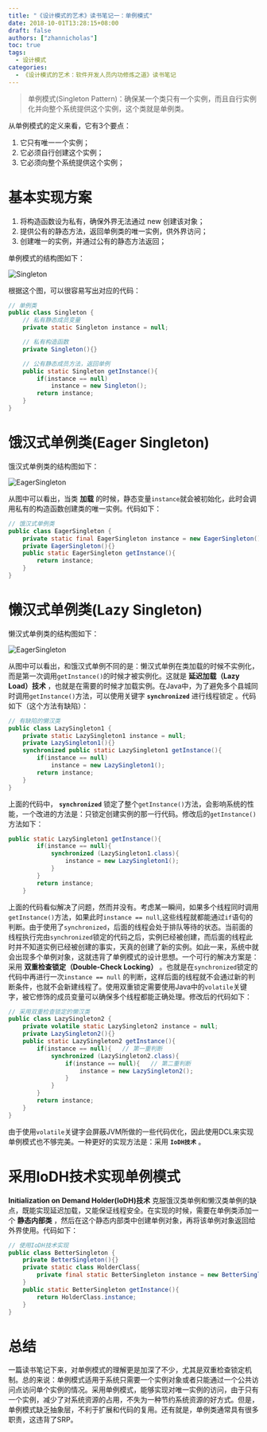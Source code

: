 ```yaml
---
title: "《设计模式的艺术》读书笔记一：单例模式"
date: 2018-10-01T13:28:15+08:00
draft: false
authors: ["zhannicholas"]
toc: true
tags:
  - 设计模式
categories:
  - 《设计模式的艺术：软件开发人员内功修炼之道》读书笔记
---
```


> 单例模式(Singleton Pattern)：确保某一个类只有一个实例，而且自行实例化并向整个系统提供这个实例，这个类就是单例类。

从单例模式的定义来看，它有3个要点：

1. 它只有唯一一个实例；
2. 它必须自行创建这个实例；
3. 它必须向整个系统提供这个实例；

# 基本实现方案

1. 将构造函数设为私有，确保外界无法通过 new 创建该对象；
2. 提供公有的静态方法，返回单例类的唯一实例，供外界访问；
3. 创建唯一的实例，并通过公有的静态方法返回；

单例模式的结构图如下：

![Singleton](/images/design-patterns/Singleton.jpg "单例模式结构图")

根据这个图，可以很容易写出对应的代码：
```java
// 单例类
public class Singleton {
    // 私有静态成员变量
    private static Singleton instance = null;

    // 私有构造函数
    private Singleton(){}

    // 公有静态成员方法，返回单例
    public static Singleton getInstance(){
        if(instance == null)
            instance = new Singleton();
        return instance;
    }
}
```

# 饿汉式单例类(Eager Singleton)

饿汉式单例类的结构图如下：

![EagerSingleton](/images/design-patterns/EagerSingleton.jpg "饿汉式单例结构图")

从图中可以看出，当类 **加载** 的时候，静态变量`instance`就会被初始化，此时会调用私有的构造函数创建类的唯一实例。代码如下：
```Java
// 饿汉式单例类
public class EagerSingleton {
    private static final EagerSingleton instance = new EagerSingleton();
    private EagerSingleton(){}
    public static EagerSingleton getInstance(){
        return instance;
    }
}
```
# 懒汉式单例类(Lazy Singleton)

懒汉式单例类的结构图如下：

![EagerSingleton](/images/design-patterns/LazySingleton.jpg "懒汉式单例结构图")

从图中可以看出，和饿汉式单例不同的是：懒汉式单例在类加载的时候不实例化，而是第一次调用`getInstance()`的时候才被实例化。这就是 **延迟加载（Lazy Load）技术** ，也就是在需要的时候才加载实例。在Java中，为了避免多个县城同时调用`getInstance()`方法，可以使用关键字 **`synchronized`** 进行线程锁定 。代码如下（这个方法有缺陷）：

```Java
// 有缺陷的懒汉类
public class LazySingleton1 {
    private static LazySingleton1 instance = null;
    private LazySingleton1(){}
    synchronized public static LazySingleton1 getInstance(){
        if(instance == null)
            instance = new LazySingleton1();
        return instance;
    }
}
```

上面的代码中， **`synchronized`** 锁定了整个`getInstance()`方法，会影响系统的性能，一个改进的方法是：只锁定创建实例的那一行代码。修改后的`getInstance()`方法如下：

```Java
public static LazySingleton1 getInstance(){
        if(instance == null){
            synchronized (LazySingleton1.class){
                instance = new LazySingleton1();
            }
        }
        return instance;
    }
```
上面的代码看似解决了问题，然而并没有。考虑某一瞬间，如果多个线程同时调用`getInstance()`方法，如果此时`instance == null`,这些线程就都能通过`if`语句的判断。由于使用了`synchronized`，后面的线程会处于排队等待的状态。当前面的线程执行完由`synchronized`锁定的代码之后，实例已经被创建，而后面的线程此时并不知道实例已经被创建的事实，天真的创建了新的实例。如此一来，系统中就会出现多个单例对象，这就违背了单例模式的设计思想。一个可行的解决方案是：采用 **双重检查锁定（Double-Check Locking）** 。也就是在`synchronized`锁定的代码中再进行一次`instance == null` 的判断，这样后面的线程就不会通过新的判断条件，也就不会新建线程了。使用双重锁定需要使用Java中的`volatile`关键字，被它修饰的成员变量可以确保多个线程都能正确处理。修改后的代码如下：

```Java
// 采用双重检查锁定的懒汉类
public class LazySingleton2 {
    private volatile static LazySingleton2 instance = null;
    private LazySingleton2(){}
    public static LazySingleton2 getInstance(){
        if(instance == null){   // 第一重判断
            synchronized (LazySingleton2.class){
                if(instance == null){   // 第二重判断
                    instance = new LazySingleton2();
                }
            }
        }
        return instance;
    }
}
```

由于使用`volatile`关键字会屏蔽JVM所做的一些代码优化，因此使用DCL来实现单例模式也不够完美。一种更好的实现方法是：采用 **`IoDH技术`** 。

# 采用IoDH技术实现单例模式

**Initialization on Demand Holder(IoDH)技术** 克服饿汉类单例和懒汉类单例的缺点，既能实现延迟加载，又能保证线程安全。在实现的时候，需要在单例类添加一个 **静态内部类** ，然后在这个静态内部类中创建单例对象，再将该单例对象返回给外界使用。代码如下：

```Java
// 使用IoDH技术实现
public class BetterSingleton {
    private BetterSingleton(){}
    private static class HolderClass{
        private final static BetterSingleton instance = new BetterSingleton();
    }
    public static BetterSingleton getInstance(){
        return HolderClass.instance;
    }
}
```

# 总结

一篇读书笔记下来，对单例模式的理解更是加深了不少，尤其是双重检查锁定机制。总的来说：单例模式适用于系统只需要一个实例对象或者只能通过一个公共访问点访问单个实例的情况。采用单例模式，能够实现对唯一实例的访问，由于只有一个实例，减少了对系统资源的占用，不失为一种节约系统资源的好方式。但是，单例模式缺乏抽象层，不利于扩展和代码的复用。还有就是，单例类通常具有很多职责，这违背了SRP。